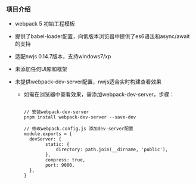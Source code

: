 ## 

### 项目介绍

- webpack 5 初始工程模板

- 提供了babel-loader配置，向低版本浏览器中提供了es6语法和async/await的支持

- 适配nwjs 0.14.7版本，支持windows7/xp

- 未添加任何UI库和框架

- 未提供webpack-dev-server配置，nwjs适合实时构建查看效果

  - 如需在浏览器中查看效果，需添加webpack-dev-server，步骤：

    ```
    
    // 安装webpack-dev-server
    pnpm install webpack-dev-server --save-dev
    
    // 修改webpack.config.js 添加dev-server配置
    module.exports = {
      devServer: {
            static: {
                directory: path.join(__dirname, 'public'),
            },
            compress: true,
            port: 9000,
      },
    }
    ```


